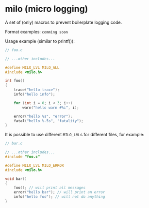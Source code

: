 # milo (micro logging)
A set of (only) macros to prevent boilerplate logging code.

Format examples:
```comming soon```

Usage example (similar to printf()):
```c
// foo.c

// ...other includes...

#define MILO_LVL MILO_ALL
#include <milo.h>

int foo()
{
    trace("hello trace");
    info("hello info");

    for (int i = 0; i < 3; i++)
        warn("hello warn #%i", i);

    error("hello %s", "error");
    fatal("hello %.5s", "fatality");
}
```

It is possible to use different `MILO_LVL`s for different files, for example:
```c
// bar.c

// ...other includes...
#include "foo.c"

#define MILO_LVL MILO_ERROR
#include <milo.h>

void bar()
{
    foo(); // will print all messages
    error("hello bar"); // will print an error
    info("hello foo"); // will not do anything
}
```
